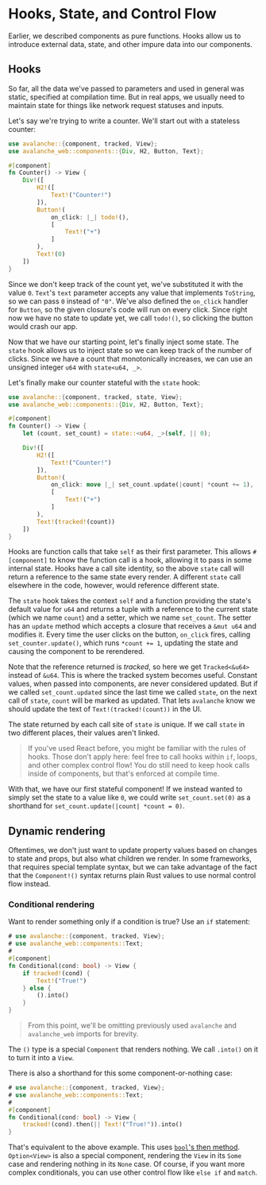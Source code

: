 # Hooks, State, and Control Flow

Earlier, we described components as pure functions. Hooks allow us 
to introduce external data, state, and other impure data into our components.

## Hooks

So far, all the data we've passed to parameters and used in general was static, specified at compilation time.
But in real apps, we usually need to maintain state for things like network request statuses and inputs.

Let's say we're trying to write a counter. We'll start out with a stateless counter:

```rust
use avalanche::{component, tracked, View};
use avalanche_web::components::{Div, H2, Button, Text};

#[component]
fn Counter() -> View {
    Div!([
        H2!([
            Text!("Counter!")
        ]),
        Button!(
            on_click: |_| todo!(),
            [
                Text!("+")
            ]
        ),
        Text!(0)
    ])
}
```

Since we don't keep track of the count yet, we've substituted it with the value `0`. `Text`'s `text` parameter accepts any value that implements `ToString`,
so we can pass `0` instead of `"0"`. We've also defined the `on_click` handler for `Button`, so the given closure's code will run on every click. 
Since right now we have no state to update yet, we call `todo!()`, so clicking the button would crash our app. 

Now that we have our starting point, let's finally inject some state. The `state` hook allows us to inject
state so we can keep track of the number of clicks. Since we have a count that monotonically increases, we can use an unsigned integer `u64` with `state<u64, _>`.

Let's finally make our counter stateful with the `state` hook:

```rust
use avalanche::{component, tracked, state, View};
use avalanche_web::components::{Div, H2, Button, Text};

#[component]
fn Counter() -> View {
    let (count, set_count) = state::<u64, _>(self, || 0);

    Div!([
        H2!([
            Text!("Counter!")
        ]),
        Button!(
            on_click: move |_| set_count.update(|count| *count += 1),
            [
                Text!("+")
            ]
        ),
        Text!(tracked!(count))
    ])
}
```

Hooks are function calls that take `self` as their first parameter. This allows `#[component]` to know the function call is 
a hook, allowing it to pass in some internal state. Hooks have a call site identity, so the above `state` call will return a reference
to the same state every render. A different `state` call elsewhere in the code, however, would reference different state. 

The `state` hook takes the context `self` and a function providing the state's default value for `u64` and returns a tuple with a reference to the 
current state (which we name `count`) and a setter, which we name `set_count`. The setter has an `update` method which accepts a closure that receives a `&mut u64` and modifies it. Every time the user clicks on the button, `on_click` fires, calling `set_counter.update()`, which runs 
`*count += 1`, updating the state and causing the component to be rerendered. 

Note that the reference returned is _tracked_, so here we get `Tracked<&u64>` instead of `&u64`. This is where the tracked system becomes useful.
Constant values, when passed into components, are never considered updated. But if we called `set_count.updated` since the last time we called `state`,
on the next call of `state`, `count` will be marked as updated. That lets `avalanche` know we should update the text of `Text!(tracked!(count))` in the UI.

The state returned by each call site of `state` is unique. If we call `state` in two different places, their values aren't linked.

> If you've used React before, you might be familiar with the rules of hooks. Those don't apply here:
> feel free to call hooks within `if`, loops, and other complex control flow! You do still need to 
> keep hook calls inside of components, but that's enforced at compile time.

With that, we have our first stateful component! If we instead wanted to simply 
set the state to a value like `0`, we could write `set_count.set(0)` as a shorthand for `set_count.update(|count| *count = 0)`.

## Dynamic rendering

Oftentimes, we don't just want to update property values based on changes to state and props, but also what children we render.
In some frameworks, that requires special template syntax, but we can take advantage of the fact that the `Component!()` syntax returns plain 
Rust values to use normal control flow instead.

### Conditional rendering

Want to render something only if a condition is true? Use an `if` statement:

```rust
# use avalanche::{component, tracked, View};
# use avalanche_web::components::Text;
#
#[component]
fn Conditional(cond: bool) -> View {
    if tracked!(cond) {
        Text!("True!")
    } else {
        ().into()
    }
}
```

> From this point, we'll be omitting previously used `avalanche` and `avalanche_web` imports for brevity.

The `()` type is a special `Component` that renders nothing. We call `.into()` on it to turn it into a `View`.

There is also a shorthand for this some component-or-nothing case:

```rust
# use avalanche::{component, tracked, View};
# use avalanche_web::components::Text;
#
#[component]
fn Conditional(cond: bool) -> View {
    tracked!(cond).then(|| Text!("True!")).into()
}
```

That's equivalent to the above example. This uses [`bool`'s then method](https://doc.rust-lang.org/std/primitive.bool.html#method.then).
 `Option<View>` is also a special component, rendering the `View` in its `Some` case and rendering nothing in its `None` case. Of course, if you want more complex conditionals, you can use other control flow like `else if` and `match`.